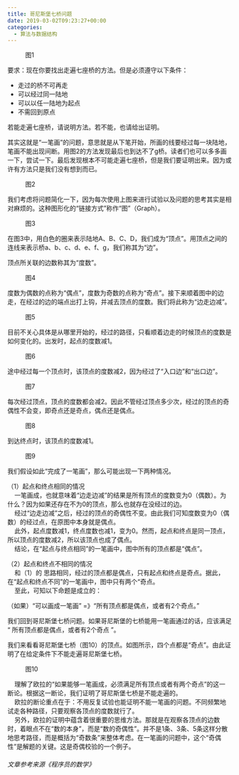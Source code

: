 ```yaml
---
title: 哥尼斯堡七桥问题
date: 2019-03-02T09:23:27+00:00
categories:
  - 算法与数据结构
---
```


<div class="wp-block-image">
  <figure class="aligncenter"><img decoding="async" src="http://roliu.work/wp-content/uploads/2019/03/QU@YRW40DMTMCYEJW8H-1.png" alt="" class="wp-image-409" /><figcaption>图1</figcaption></figure>
</div>

要求：现在你要找出走遍七座桥的方法。但是必须遵守以下条件：

  * 走过的桥不可再走
  * 可以经过同一陆地
  * 可以以任一陆地为起点
  * 不需回到原点

若能走遍七座桥，请说明方法。若不能，也请给出证明。

其实这就是“一笔画”的问题，意思就是从下笔开始，所画的线要经过每一块陆地，笔画不能出现间断。用图2的方法发现最后也到达不了g桥。读者们也可以多多画一下，尝试一下。最后发现根本不可能走遍七座桥，但是我们要证明出来。因为或许有方法只是我们没有想到而已。  


<div class="wp-block-image">
  <figure class="aligncenter"><img decoding="async" src="http://roliu.work/wp-content/uploads/2019/03/@OZV9N4PCRBNZ5LLSUH.png" alt="" class="wp-image-410" /><figcaption>图2</figcaption></figure>
</div>

我们考虑将问题简化一下，因为每次使用上图来进行试验以及问题的思考其实是相对麻烦的。这种图形化的“链接方式”称作“图”（Graph）。

<div class="wp-block-image">
  <figure class="aligncenter"><img decoding="async" src="http://roliu.work/wp-content/uploads/2019/03/WDV7GPTLFTAGR8LG.png" alt="" class="wp-image-411" /><figcaption>图3</figcaption></figure>
</div>

在图3中，用白色的圈来表示陆地A、B、C、D，我们成为“顶点”。用顶点之间的连线来表示桥a、b、c、d、e、f、g，我们称其为“边”。

顶点所关联的边数称其为“度数”。

<div class="wp-block-image">
  <figure class="aligncenter"><img decoding="async" src="http://roliu.work/wp-content/uploads/2019/03/Y3P95C8PCLEUAP.png" alt="" class="wp-image-412" /><figcaption>图4</figcaption></figure>
</div>

度数为偶数的点称为“偶点”，度数为奇数的点称为“奇点”。接下来顺着图中的边走，在经过的边的端点出打上钩，并减去顶点的度数。我们将此称为“边走边减”。

<div class="wp-block-image">
  <figure class="aligncenter"><img decoding="async" src="http://roliu.work/wp-content/uploads/2019/03/V90EYEFF3GKH48AKC.png" alt="" class="wp-image-413" /><figcaption>图5</figcaption></figure>
</div>

目前不关心具体是从哪里开始的，经过的路径，只看顺着边走的时候顶点的度数是如何变化的。出发时，起点的度数减1。

<div class="wp-block-image">
  <figure class="aligncenter"><img decoding="async" src="http://roliu.work/wp-content/uploads/2019/03/O4ZDUO6FWG@J_RFMG.png" alt="" class="wp-image-414" /><figcaption>图6</figcaption></figure>
</div>

途中经过每一个顶点时，该顶点的度数减2，因为经过了“入口边”和“出口边”。  


<div class="wp-block-image">
  <figure class="aligncenter"><img decoding="async" src="http://roliu.work/wp-content/uploads/2019/03/KX7TR2SC3ZBU1YBZA.png" alt="" class="wp-image-415" /><figcaption>图7</figcaption></figure>
</div>

每次经过顶点，顶点的度数都会减2。因此不管经过顶点多少次，经过的顶点的奇偶性不会变，即奇点还是奇点，偶点还是偶点。

<div class="wp-block-image">
  <figure class="aligncenter"><img decoding="async" src="http://roliu.work/wp-content/uploads/2019/03/AVH26IKREEHTWDMBEFQ.png" alt="" class="wp-image-416" /><figcaption>图8</figcaption></figure>
</div>

到达终点时，该顶点的度数减1。

<div class="wp-block-image">
  <figure class="aligncenter"><img decoding="async" src="http://roliu.work/wp-content/uploads/2019/03/QK9S@7R9HP_9@X8WJ-1.png" alt="" class="wp-image-418" /><figcaption>图9</figcaption></figure>
</div>

我们假设如此“完成了一笔画”，那么可能出现一下两种情况。

（1）起点和终点相同的情况  
&nbsp;&nbsp;&nbsp;&nbsp;一笔画成，也就意味着“边走边减”的结果是所有顶点的度数变为0（偶数）。为什么？因为如果还存在不为0的顶点，那么也就存在没经过的边。  
&nbsp;&nbsp;&nbsp;&nbsp;经过“边走边减”之后，经过的顶点的奇偶性不变。由此我们可知度数变为0（偶数）的经过点，在原图中本身就是偶点。  
&nbsp;&nbsp;&nbsp;&nbsp;此外，起点度数减1，终点度数也减1，变为0。然而，起点和终点是同一顶点，所以顶点的度数减2，所以该顶点也成了偶点。  
&nbsp;&nbsp;&nbsp;&nbsp;结论，在“起点与终点相同”的一笔画中，图中所有的顶点都是“偶点”。

（2）起点和终点不相同的情况  
&nbsp;&nbsp;&nbsp;&nbsp;和（1）的 思路相同，经过的顶点都是偶点，只有起点和终点是奇点。据此，在“起点和终点不同”的一笔画中，图中只有两个“奇点。  
&nbsp;&nbsp;&nbsp;&nbsp;至此，可知以下命题是成立的：

（如果）“可以画成一笔画” =》“所有顶点都是偶点，或者有2个奇点。”

我们回到哥尼斯堡七桥问题。如果哥尼斯堡的七桥能用一笔画通过的话，应该满足 “ 所有顶点都是偶点，或者有2个奇点 ”。

我们来看看哥尼斯堡七桥（图10）的顶点。如图所示，四个点都是“奇点”。由此证明了在给定条件下不能走遍哥尼斯堡七桥。  


<div class="wp-block-image">
  <figure class="aligncenter"><img decoding="async" src="http://roliu.work/wp-content/uploads/2019/03/PSI43O9V3HV04PZKQK@9.png" alt="" class="wp-image-419" /><figcaption>图10</figcaption></figure>
</div>

&nbsp;&nbsp;&nbsp;&nbsp;理解了欧拉的“如果能够一笔画成，必须满足所有顶点或者有两个奇点”的这一断论。根据这一断论，我们证明了哥尼斯堡七桥是不能走遍的。  
&nbsp;&nbsp;&nbsp;&nbsp;欧拉的断论重点在于：不用反复试验也能证明不能一笔画的问题。不同频繁地试走各种路径，只要观察各顶点的度数就行了。  
&nbsp;&nbsp;&nbsp;&nbsp;另外，欧拉的证明中蕴含着很重要的思维方法。那就是在观察各顶点的边数时，着眼点不在“数的本身”，而是“数的奇偶性”。并不是1条、3条、5条这样分散地思考路径，而是概括为“奇数条”来整体考虑。在一笔画的问题中，这个“奇偶性”是解题的关键。这是奇偶校验的一个例子。  


  


###### 文章参考来源《程序员的数学》
